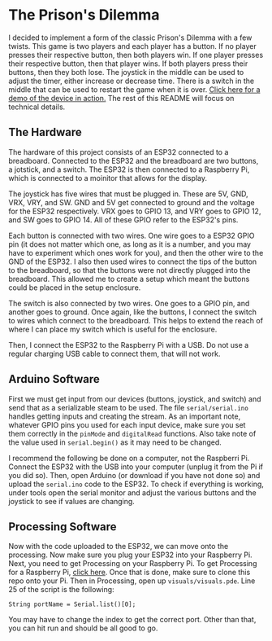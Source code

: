 # The Prison's Dilemma

I decided to implement a form of the classic Prison's Dilemma with a few twists. This game is two players and each player has a button. If no player presses their respective button, then both players win. If one player presses their respective button, then that player wins. If both players press their buttons, then they both lose. The joystick in the middle can be used to adjust the timer, either increase or decrease time. There is a switch in the middle that can be used to restart the game when it is over. [Click here for a demo of the device in action.](https://www.youtube.com/watch?v=WCk72UkHF9g&ab_channel=MichaelLeoWinitch) The rest of this README will focus on technical details. 

## The Hardware

The hardware of this project consists of an ESP32 connected to a breadboard. Connected to the ESP32 and the breadboard are two buttons, a jotstick, and a switch. The ESP32 is then connected to a Raspberry Pi, which is connected to a moinitor that allows for the display. 

The joystick has five wires that must be plugged in. These are 5V, GND, VRX, VRY, and SW. GND and 5V get connected to ground and the voltage for the ESP32 respectively. VRX goes to GPIO 13, and VRY goes to GPIO 12, and SW goes to GPIO 14. All of these GPIO refer to the ESP32's pins. 

Each button is connected with two wires. One wire goes to a ESP32 GPIO pin (it does not matter which one, as long as it is a number, and you may have to experiment which ones work for you), and then the other wire to the GND of the ESP32. I also then used wires to connect the tips of the button to the breadboard, so that the buttons were not directly plugged into the breadboard. This allowed me to create a setup which meant the buttons could be placed in the setup enclosure.

The switch is also connected by two wires. One goes to a GPIO pin, and another goes to ground. Once again, like the buttons, I connect the switch to wires which connect to the breadboard. This helps to extend the reach of where I can place my switch which is useful for the enclosure. 

Then, I connect the ESP32 to the Raspberry Pi with a USB. Do not use a regular charging USB cable to connect them, that will not work. 

## Arduino Software

First we must get input from our devices (buttons, joystick, and switch) and send that as a serializable steam to be used. The file `serial/serial.ino` handles getting inputs and creating the stream. As an important note, whatever GPIO pins you used for each input device, make sure you set them correctly in the `pinMode` and `digitalRead` functions. Also take note of the value used in `serial.begin()` as it may need to be changed. 

I recommend the following be done on a computer, not the Raspberri Pi. Connect the ESP32 with the USB into your computer (unplug it from the Pi if you did so). Then, open Arduino (or download if you have not done so) and upload the `serial.ino` code to the ESP32. To check if everything is working, under tools open the serial monitor and adjust the various buttons and the joystick to see if values are changing. 

## Processing Software

Now with the code uploaded to the ESP32, we can move onto the processing. Now make sure you plug your ESP32 into your Raspberry Pi. Next, you need to get Processing on your Raspberry Pi. To get Processing for a Raspberry Pi, [click here](https://pi.processing.org/download/). Once that is done, make sure to clone this repo onto your Pi. Then in Processing, open up `visuals/visuals.pde`. Line 25 of the script is the following:
```
String portName = Serial.list()[0];
```
You may have to change the index to get the correct port. Other than that, you can hit run and should be all good to go. 

